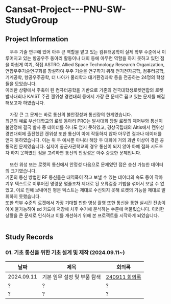 # Cansat-Project---PNU-SW-StudyGroup

## Project Information
&emsp;우주 기술 연구에 있어 아주 큰 역할을 맡고 있는 컴퓨터공학이 실제 학부 수준에서 이루어지고 있는 항공우주 동아리 활동이나 대회 등에 아무런 역할을 하지 못하고 있던 점을 아쉽게 여겨, 직접 ASTRO, Allied Space Technology Research Organization, 연합우주기술연구회를 창설하여 우주 기술을 연구하기 위해 전기전자공학, 컴퓨터공학, 기계공학, 항공우주공학, 더 나아가 물리학과 대기환경과학 등을 전공하는 24명의 학생들을 모았습니다.  
이러한 상황에서 주축이 된 컴퓨터공학을 기반으로 기존의 전국대학생로켓연합의 로켓 발사대회나 KAIST 주관 캔위성 경연대회 등에서 가장 큰 문제로 꼽고 있는 문제를 해결해보고자 하였습니다.  
<br/>
&emsp;가장 큰 그 문제는 바로 통신의 불안정성과 통신량의 한계였습니다.  
최근의 예로 부산대학교의 로켓 동아리 PRO는 발사대회 당일 로켓의 제어부와 통신이 불안정해 결국 발사 중 데이터를 하나도 얻지 못하였고, 경상국립대의 Altis에서 캔위성 경연대회에 출전했던 캔위성 또한 통신이 아예 작동하지 않아 아무런 결과나 데이터를 얻지 못하였습니다. 이는 위 두 예시뿐 아니라 해당 두 대회에 거의 과반 이상이 겪은 공통적인 문제였습니다. 심지어 공군사관학교의 경우 통신이 되지 않아 아예 점화 시도조차 하지 못하였던 점을 고려하면 통신의 안정성은 아주 중요한 문제입니다.  
<br/>
&emsp;또한 위성 또는 로켓의 통신에서 안정성 다음으로 문제였던 점은 송신 가능한 데이터의 크기였습니다.  
기존의 통신 방법인 RF 통신들은 대역폭이 작고 보낼 수 있는 데이터의 속도 등이 작아 겨우 텍스트로 이루어진 명령문 몇줄조차 제대로 된 오류검증 기법을 섞어서 보낼 수 없었고, 이로 인해 보내어진 평문 텍스트는 제대로 수신되지 못해 로켓의 기능을 제대로 발휘하지 못했습니다.  
또한 학부 수준의 로켓에서 가장 기대할 만한 영상 촬영 또한 통신을 통한 실시간 전송이 아예 불가능하여 sd 카드에 저장해 차후 수거해 분석하는 수준에 머물렀습니다. 
이러한 상황을 큰 문제로 인식하고 이를 개선하기 위해 본 프로젝트를 시작하게 되었습니다.  
<br>

## Study Records

### 01. 기초 통신을 위한 기초 설계 및 제작 (2024.09.11~)
|날짜|제목|회의록|
|------|---|---|
|2024.09.11|기본 임무 설정 및 부품 탐색|[240911 회의록](./240911)|
|?|?|?|
|?|?|?|

